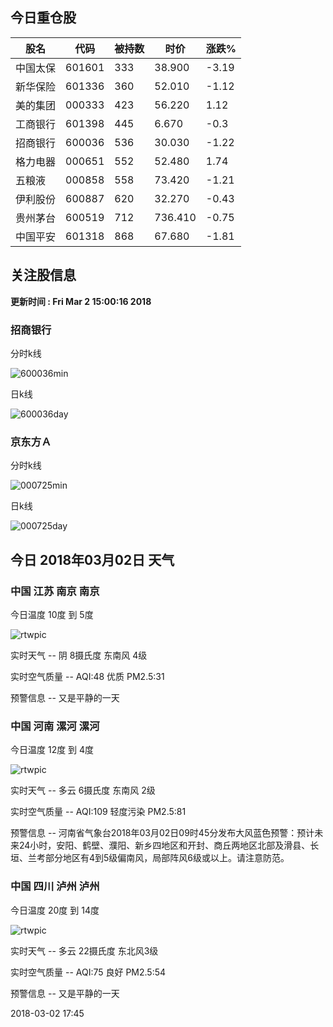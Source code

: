 
## 今日重仓股 

|股名|代码|被持数|时价|涨跌%|
|---|---|---|---|---|
|中国太保|601601|333|38.900|-3.19|
|新华保险|601336|360|52.010|-1.12|
|美的集团|000333|423|56.220|1.12|
|工商银行|601398|445|6.670|-0.3|
|招商银行|600036|536|30.030|-1.22|
|格力电器|000651|552|52.480|1.74|
|五粮液|000858|558|73.420|-1.21|
|伊利股份|600887|620|32.270|-0.43|
|贵州茅台|600519|712|736.410|-0.75|
|中国平安|601318|868|67.680|-1.81|

## 关注股信息
**更新时间 : Fri Mar  2 15:00:16 2018**
### 招商银行 
分时k线

![600036min](http://image.sinajs.cn/newchart/min/n/sh600036.gif)

日k线

![600036day](http://image.sinajs.cn/newchart/daily/n/sh600036.gif)

### 京东方Ａ 
分时k线

![000725min](http://image.sinajs.cn/newchart/min/n/sz000725.gif)

日k线

![000725day](http://image.sinajs.cn/newchart/daily/n/sz000725.gif)
## 今日 2018年03月02日 天气
### 中国 江苏 南京 南京

今日温度 10度 到 5度

![rtwpic](http://app1.showapi.com/weather/icon/day/02.png)

实时天气 -- 阴 8摄氏度 东南风 4级

实时空气质量 -- AQI:48 优质 PM2.5:31

预警信息 -- 又是平静的一天
    
### 中国 河南 漯河 漯河

今日温度 12度 到 4度

![rtwpic](http://app1.showapi.com/weather/icon/day/01.png)

实时天气 -- 多云 6摄氏度 东南风 2级

实时空气质量 -- AQI:109 轻度污染 PM2.5:81

预警信息 -- 河南省气象台2018年03月02日09时45分发布大风蓝色预警：预计未来24小时，安阳、鹤壁、濮阳、新乡四地区和开封、商丘两地区北部及滑县、长垣、兰考部分地区有4到5级偏南风，局部阵风6级或以上。请注意防范。
    
### 中国 四川 泸州 泸州

今日温度 20度 到 14度

![rtwpic](http://app1.showapi.com/weather/icon/day/01.png)

实时天气 -- 多云 22摄氏度 东北风3级

实时空气质量 -- AQI:75 良好 PM2.5:54

预警信息 -- 又是平静的一天
    
2018-03-02 17:45